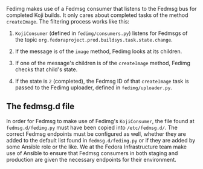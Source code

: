 Fedimg makes use of a Fedmsg consumer that listens to the Fedmsg bus for
completed Koji builds. It only cares about completed tasks of the method
`createImage`. The filtering process works like this:

1.  `KojiConsumer` (defined in `fedimg/consumers.py`) listens for Fedmsgs
    of the topic `org.fedoraproject.prod.buildsys.task.state.change`.

2.  If the message is of the `image` method, Fedimg looks at its children.

3.  If one of the message's children is of the `createImage` method, Fedimg
    checks that child's state.

4.  If the state is `2` (completed), the Fedmsg ID of that `createImage`
    task is passed to the Fedimg uploader, defined in `fedimg/uploader.py`.

## The fedmsg.d file

In order for Fedmsg to make use of Fedimg's `KojiConsumer`, the file found at
`fedmsg.d/fedimg.py` must have been copied into `/etc/fedmsg.d/`. The correct
Fedmsg endpoints must be configured as well, whether they are added to the
default list found in `fedmsg.d/fedimg.py` or if they are added by some Ansible
role or the like. We at the Fedora Infrastructure team make use of Ansible to
ensure that Fedmsg consumers in both staging and production are given the
necessary endpoints for their environment.
